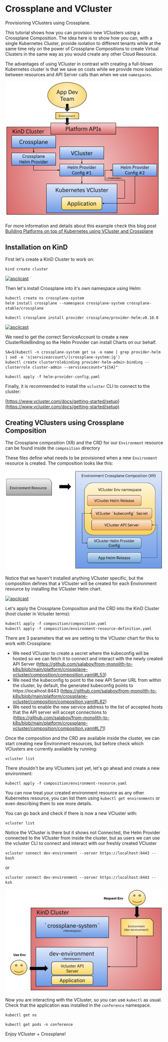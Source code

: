 # Crossplane and VCluster

Provisioning VClusters using Crossplane.

This tutorial shows how you can provision new VClusters using a Crossplane Composition. The idea here is to show how you can, with a single Kubernetes Cluster, provide isolation to different tenants while at the same time rely on the power of Crossplane Compositions to create Virtual Clusters in the same way as you would create any other Cloud Resource. 

The advantages of using VCluster in contrast with creating a full-blown Kubernetes cluster is that we save on costs while we provide more isolation between resources and API Server calls than when we use `namespaces`. 

![Platform](platform-vcluster-App.png)

For more information and details about this example check this blog post [Building Platforms on top of Kubernetes using VCluster and Crossplane](https://salaboy.com/2022/08/03/building-platforms-on-top-of-kubernetes-vcluster-and-crossplane/)


## Installation on KinD

First let's create a KinD Cluster to work on:

```
kind create cluster
```

[![asciicast](https://asciinema.org/a/VldhoqqnU2BRXKihK1GJ6EHkH.svg)](https://asciinema.org/a/VldhoqqnU2BRXKihK1GJ6EHkH)

Then let's install Crossplane into it's own namespace using Helm: 


```
kubectl create ns crossplane-system
helm install crossplane --namespace crossplane-system crossplane-stable/crossplane
```

```
kubectl crossplane install provider crossplane/provider-helm:v0.10.0
```

[![asciicast](https://asciinema.org/a/bG69V2xkcPMiJdGLeoLq79eEp.svg)](https://asciinema.org/a/bG69V2xkcPMiJdGLeoLq79eEp)


We need to get the correct ServiceAccount to create a new ClusterRoleBinding so the Helm Provider can install Charts on our behalf. 

```
SA=$(kubectl -n crossplane-system get sa -o name | grep provider-helm | sed -e 's|serviceaccount\/|crossplane-system:|g')
kubectl create clusterrolebinding provider-helm-admin-binding --clusterrole cluster-admin --serviceaccount="${SA}"
```

```
kubectl apply -f helm-provider-config.yaml
```

Finally, it is recommended to install the `vcluster` CLI to connect to the cluster: 

[https://www.vcluster.com/docs/getting-started/setup](https://www.vcluster.com/docs/getting-started/setup)


## Creating VClusters using Crossplane Composition

The Crossplane composition (XR) and the CRD for our `Environment` resource can be found inside the `composition` directory

These files define what needs to be provisioned when a new `Environment` resource is created.
The composition looks like this: 

![environment-vcluster-composition](environment-vcluster-composition.png)

Notice that we haven't installed anything VCluster specific, but the composition defines that a VCluster will be created for each Environment resource by installing the VCluster Helm chart. 

[![asciicast](https://asciinema.org/a/2RnKV13gTQI1i4w1FwxSBvho7.svg)](https://asciinema.org/a/2RnKV13gTQI1i4w1FwxSBvho7)

Let's apply the Crossplane Composition and the CRD into the KinD Cluster (host cluster in Vcluster terms):
```
kubectl apply -f composition/composition.yaml
kubectl apply -f composition/environment-resource-definition.yaml
```

There are 3 parameters that we are setting to the VCluster chart for this to work with Crossplane:
- We need VCluster to create a secret where the kubeconfig will be hosted so we can fetch it to connect and interact with the newly created API Server (https://github.com/salaboy/from-monolith-to-k8s/blob/main/platform/crossplane-vcluster/composition/composition.yaml#L53)
- We need the kubeconfig to point to the new API Server URL from within the cluster, by default, the generated kubeconfig points to https://localhost:8443 (https://github.com/salaboy/from-monolith-to-k8s/blob/main/platform/crossplane-vcluster/composition/composition.yaml#L62)
- We need to enable the new service address to the list of accepted hosts that the API server will accept connections to (https://github.com/salaboy/from-monolith-to-k8s/blob/main/platform/crossplane-vcluster/composition/composition.yaml#L71)

Once the composition and the CRD are available inside the cluster, we can start creating new Environment resources, but before check which VClusters are currently available by running: 

```
vcluster list
```

There shouldn't be any VClusters just yet, let's go ahead and create a new environment:

```
kubectl apply -f composition/environment-resource.yaml
```

You can now treat your created environment resource as any other Kubernetes resource, you can list them using `kubectl get environments` or even describing them to see more details. 


You can go back and check if there is now a new VCluster with:

```
vcluster list 
```

Notice the VCluster is there but it shows not Connected, the Helm Provider connected to the VCluster from inside the cluster, but as users we can use the vcluster CLI to connect and interact with our freshly created VCluster 


```
vcluster connect dev-environment --server https://localhost:8443 -- bash
```
or

```
vcluster connect dev-environment --server https://localhost:8443 -- ksh
```

![result](result.png)

Now you are interacting with the VCluster, so you can use `kubectl` as usual. Check that the application was installed in the `conference` namespace.

```
kubectl get ns
```

```
kubectl get pods -n conference
```

Enjoy VCluster + Crossplane! 
